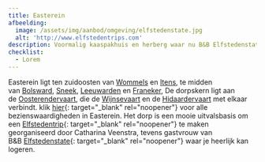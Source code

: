 ```yaml
---
title: Easterein
afbeelding:
  image: /assets/img/aanbod/omgeving/elfstedenstate.jpg
  alt: 'http://www.elfstedentrips.com'
description: Voormalig kaaspakhuis en herberg waar nu B&B Elfstedenstate is gevestigd.
checklist:
  - Lorem
---
```


Easterein ligt ten zuidoosten van&nbsp;[Wommels](https://nl.wikipedia.org/wiki/Wommels)&nbsp;en&nbsp;[Itens](https://nl.wikipedia.org/wiki/Itens), te midden van&nbsp;[Bolsward](https://nl.wikipedia.org/wiki/Bolsward),&nbsp;[Sneek](<https://nl.wikipedia.org/wiki/Sneek_(stad)>),&nbsp;[Leeuwarden](<https://nl.wikipedia.org/wiki/Leeuwarden_(stad)>)&nbsp;en&nbsp;[Franeker](https://nl.wikipedia.org/wiki/Franeker), De dorpskern ligt aan de&nbsp;[Oosterendervaart](https://nl.wikipedia.org/w/index.php?title=Oosterendervaart&action=edit&redlink=1), die de&nbsp;[Wijnsevaart](https://nl.wikipedia.org/w/index.php?title=Wijnsevaart&action=edit&redlink=1)&nbsp;en de&nbsp;[Hidaardervaart](https://nl.wikipedia.org/w/index.php?title=Hidaardervaart&action=edit&redlink=1)&nbsp;met elkaar verbindt. klik [hier](<https://nl.wikipedia.org/wiki/Lijst_van_rijksmonumenten_in_Oosterend_(Súdwest-Fryslân)>){: target="\_blank" rel="noopener"} voor alle bezienswaardigheden in Easterein. Het dorp is een mooie uitvalsbasis om een [Elfstedentrip](http://www.elfstedentrips.com){: target="\_blank" rel="noopener"} te maken georganiseerd door Catharina Veenstra, tevens gastvrouw van B&B&nbsp;[Elfstedenstate](https://elfstedenstate.nl){: target="\_blank" rel="noopener"}&nbsp;waar je heerlijk kan logeren.
